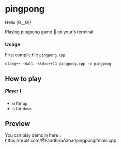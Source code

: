 # pingpong
Hello (ʘ‿ʘ)╯

Playing pingpong game 🏓 on your's terminal 

<h3> Usage </h3>

First compile file `pingpong.cpp`

```
clang++ -Wall -std=c++11 pingpong.cpp -o pingpong
```

## How to play

<h5>Player 1</h5>

- <kbd>w</kbd> for `up`
- <kbd>s</kbd> for `down`

## Preview

<p>You can play demo in here : https://replit.com/@FandhikaAzhar/pingpong#main.cpp</p>
